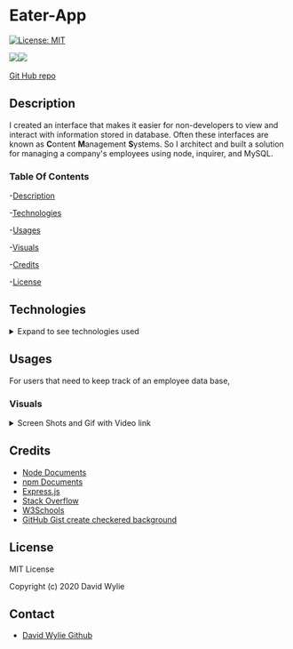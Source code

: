 # Eater-App
[![License: MIT](https://img.shields.io/badge/License-MIT-yellow.svg)](https://opensource.org/licenses/MIT)

<img src="https://img.shields.io/badge/node.js%20-%2343853D.svg?&style=for-the-badge&logo=node.js&logoColor=white"/><img src="https://img.shields.io/badge/mysql-%2300f.svg?&style=for-the-badge&logo=mysql&logoColor=white"/>

[Git Hub repo](https://github.com/wyliedavid1984/EmployeeSystemManagement)

## Description 

I created an interface that makes it easier for non-developers to view and interact with information stored in database. Often these interfaces are known as **C**ontent **M**anagement **S**ystems. So I architect and built a solution for managing a company's employees using node, inquirer, and MySQL.

### Table Of Contents

-[Description](#Description)

-[Technologies](#Technologies)
   
-[Usages](#Usages)

-[Visuals](#Visuals)

-[Credits](#Credits)

-[License](#License) 

## Technologies

<details>
<summary>Expand to see technologies used</summary>

## Javascript

I use the MVC model to put together this project. It starts with orm Object Relational Mapping. This makes use of sql language to query the data base, and also passes in parameters and callback function. From there, I made a javascript file that sets up functions from orm to pull data from the burger table. Then lastly, moving into controller folder that file is where all the routes are setup. 

### JQuery

I used jquery to help grab the data that the user input. It also gets other elements on the page, so that they can be manipulated. Each function that created has a corresponding route on the backend to help with the manipulation of the data being selected by the jQuery.

### Node

I used node to initialize package.json. After the initialization, I added mysql, express, express-handlebars.  Also used node to make a connection with the data base.  We also use it to spin up a server instance. 

### NPM

I used npm to install the following dependencies mysql, express-handlebars, and express. 

#### MYSQL

I use mysql to make a connections to the data base by running it through node. I made several queries to get specific data through separate functions. I also used helper functions to help with the readability of the data and also to help with passing multiple parameters.

#### Express

Express made coding this application much easier. I made use of the express function through a variable named route.  It helped to reduce the amount of code needed to make requests and responses.  

I built routes and stored them in the routes files. 

I used the express router function to make it easier to set up the requests.  In the html routes mainly made get requests to grab the html page that is stored in the views folder. Index is setup as the starting html. Other routes were created to handle user input.  I also used router was use to setup api routes and transfer user data to the database. I made use of post to get data and resend the incoming data and us the response to put it back on the html page with the help of our file system node application.  I did the same thing with the delete function.


### HTML

#### Handle Bars - express

I used two files to put together the html layouts and view. Main, that is located in layouts folder, is there to setup the reference to handlebars. So the rest of the html views will be injected to the main html. Index hbs is where I dynamically add the rest of our content for the page. 

### CSS

I used some basic css to setup the layout of the page. Looked up an easy what to create a checkered look and linked it below in my credits. I added a little color to some of the divs.

</details>

## Usages

For users that need to keep track of an employee data base, 

### Visuals

<details>
<summary>Screen Shots and Gif with Video link</summary>

![File Structure](./public/assets/img/fileStructure.png)

![Load page](./public/assets/img/deployedApp.png)

![Burgers Devoured](./public/assets/img/devoured.png)

![Plate Cleaned](./public/assets/img/delete.png) 




Click on the gif to be linked to the video

[![Gif of video](./public/assets/img/burger.gif)](https://drive.google.com/file/d/1ksQ5MTSu6CmkSAFhV17CSLzbEYdXySuO/view)


</details>

## Credits

* [Node Documents](https://nodejs.org/api/index.html)
* [npm Documents](https://www.npmjs.com/)
* [Express.js](https://expressjs.com/)
* [Stack Overflow](https://stackoverflow.com/)
* [W3Schools](https://www.w3schools.com/sql/default.asp)
* [GitHub Gist create checkered background](https://gist.github.com/dfrankland/f6fed3e3ccc42e3de482b324126f9542)

## License

MIT License

Copyright (c) 2020 David Wylie

## Contact

* [David Wylie Github](https://github.com/wyliedavid1984)